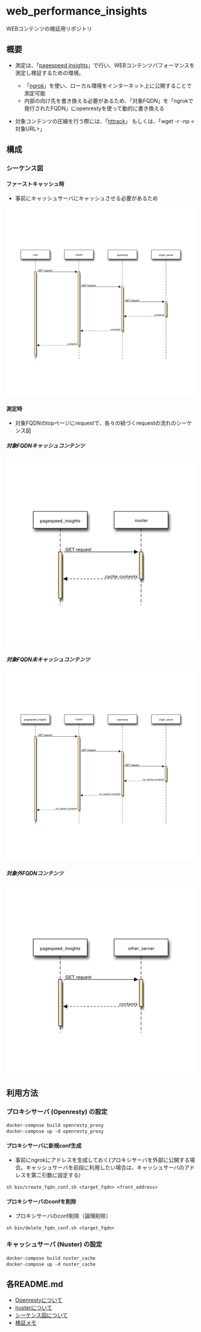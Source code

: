 web_performance_insights
===

WEBコンテンツの検証用リポジトリ

## 概要

 - 測定は、「[pagespeed insights](https://developers.google.com/speed/pagespeed/insights/?hl=ja)」で行い、WEBコンテンツパフォーマンスを測定し検証するための環境。
    - 「[ngrok](https://ngrok.com/)」を使い、ローカル環境をインターネット上に公開することで測定可能
    - 内部の向け先を書き換える必要があるため、「対象FQDN」を「ngrokで発行されたFQDN」にopenrestyを使って動的に書き換える
    
 - 対象コンテンツの圧縮を行う際には、「[httrack](https://www.httrack.com/)」
   もしくは、「wget -r -np <対象URL>」
 
## 構成

### シーケンス図

#### ファーストキャッシュ時

 - 事前にキャッシュサーバにキャッシュさせる必要があるため

![ファーストキャッシュ時](sequence_tools/images/first_cache.svg.png)

#### 測定時

 - 対象FQDNのtopページにrequestで、各々の紐づくrequestの流れのシーケンス図

##### 対象FQDNキャッシュコンテンツ

![対象FQDNキャッシュコンテンツ](sequence_tools/images/target_fqdn_cache.svg.png)

##### 対象FQDN未キャッシュコンテンツ

![対象FQDN未キャッシュコンテンツ](sequence_tools/images/target_fqdn_no_cache.svg.png)

##### 対象外FQDNコンテンツ

![対象外FQDNコンテンツ](sequence_tools/images/not_target_fqdn.svg.png)

## 利用方法

### プロキシサーバ (Openresty) の設定

```docker
docker-compose build openresty_proxy
docker-compose up -d openresty_proxy
```
 
#### プロキシサーバに新規conf生成

 - 事前にngrokにアドレスを生成しておく(プロキシサーバを外部に公開する場合。キャッシュサーバを前段に利用したい場合は、キャッシュサーバのアドレスを第二引数に設定する)
 
```
sh bin/create_fqdn_conf.sh <target_fqdn> <front_address>
```

#### プロキシサーバのconfを削除

 - プロキシサーバのconf削除（論理削除）
 
```
sh bin/delete_fqdn_conf.sh <target_fqdn>
```

### キャッシュサーバ (Nuster) の設定

```docker
docker-compose build nuster_cache
docker-compose up -d nuster_cache
```

## 各README.md

 - [Openrestyについて](Dockerfiles/openresty/README.md)
 - [nusterについて](Dockerfiles/nuster/README.md)
 - [シーケンス図について](sequence_tools/README.md)
 - [検証メモ](verify.md)

